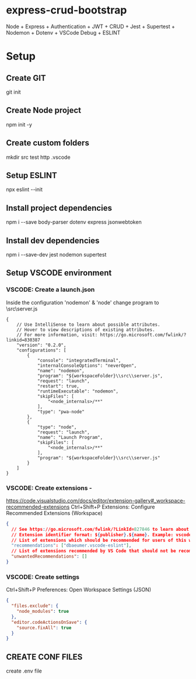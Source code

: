 # express-crud-bootstrap

Node + Express + Authentication + JWT + CRUD + Jest + Supertest + Nodemon + Dotenv + VSCode Debug + ESLINT

# Setup

## Create GIT

git init

## Create Node project

npm init -y

## Create custom folders

mkdir src test http .vscode

## Setup ESLINT

npx eslint --init

## Install project dependencies

npm i --save body-parser dotenv express jsonwebtoken

## Install dev dependencies

npm i --save-dev jest nodemon supertest

## Setup VSCODE environment

### VSCODE: Create a launch.json

Inside the configuration 'nodemon' & 'node'
change program to \\src\\server.js

```
{
    // Use IntelliSense to learn about possible attributes.
    // Hover to view descriptions of existing attributes.
    // For more information, visit: https://go.microsoft.com/fwlink/?linkid=830387
    "version": "0.2.0",
    "configurations": [
        {
            "console": "integratedTerminal",
            "internalConsoleOptions": "neverOpen",
            "name": "nodemon",
            "program": "${workspaceFolder}\\src\\server.js",
            "request": "launch",
            "restart": true,
            "runtimeExecutable": "nodemon",
            "skipFiles": [
                "<node_internals>/**"
            ],
            "type": "pwa-node"
        },
        {
            "type": "node",
            "request": "launch",
            "name": "Launch Program",
            "skipFiles": [
                "<node_internals>/**"
            ],
            "program": "${workspaceFolder}\\src\\server.js"
        }
    ]
}
```

### VSCODE: Create extensions -

https://code.visualstudio.com/docs/editor/extension-gallery#_workspace-recommended-extensions
Ctrl+Shift+P Extensions: Configure Recommended Extensions (Workspace)

```json
{
  // See https://go.microsoft.com/fwlink/?LinkId=827846 to learn about workspace recommendations.
  // Extension identifier format: ${publisher}.${name}. Example: vscode.csharp
  // List of extensions which should be recommended for users of this workspace.
  "recommendations": ["dbaeumer.vscode-eslint"],
  // List of extensions recommended by VS Code that should not be recommended for users of this workspace.
  "unwantedRecommendations": []
}
```

### VSCODE: Create settings

Ctrl+Shift+P Preferences: Open Workspace Settings (JSON)

```json
{
  "files.exclude": {
    "node_modules": true
  },
  "editor.codeActionsOnSave": {
    "source.fixAll": true
  }
}
```

## CREATE CONF FILES

create .env file
